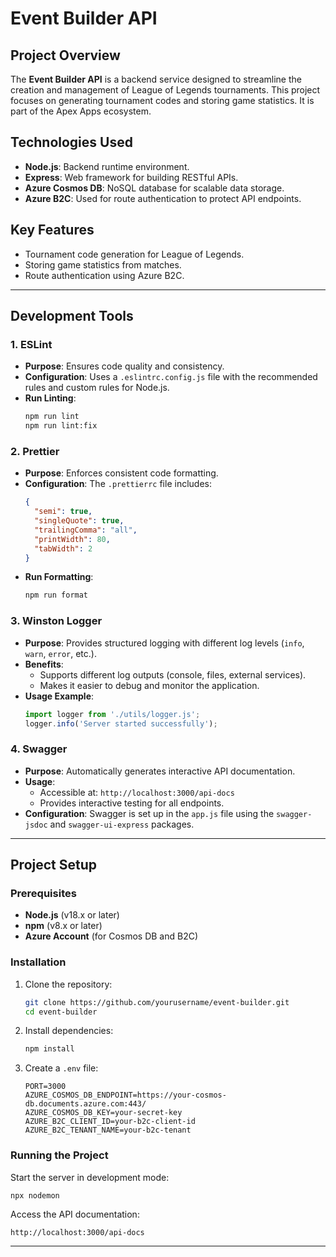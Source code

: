 # Event Builder API

## Project Overview

The **Event Builder API** is a backend service designed to streamline the creation and management of League of Legends tournaments. This project focuses on generating tournament codes and storing game statistics. It is part of the Apex Apps ecosystem.

## Technologies Used

- **Node.js**: Backend runtime environment.
- **Express**: Web framework for building RESTful APIs.
- **Azure Cosmos DB**: NoSQL database for scalable data storage.
- **Azure B2C**: Used for route authentication to protect API endpoints.

## Key Features

- Tournament code generation for League of Legends.
- Storing game statistics from matches.
- Route authentication using Azure B2C.

---

## Development Tools

### 1. **ESLint**

- **Purpose**: Ensures code quality and consistency.
- **Configuration**: Uses a `.eslintrc.config.js` file with the recommended rules and custom rules for Node.js.
- **Run Linting**:
  ```bash
  npm run lint
  npm run lint:fix
  ```

### 2. **Prettier**

- **Purpose**: Enforces consistent code formatting.
- **Configuration**: The `.prettierrc` file includes:
  ```json
  {
    "semi": true,
    "singleQuote": true,
    "trailingComma": "all",
    "printWidth": 80,
    "tabWidth": 2
  }
  ```
- **Run Formatting**:
  ```bash
  npm run format
  ```

### 3. **Winston Logger**

- **Purpose**: Provides structured logging with different log levels (`info`, `warn`, `error`, etc.).
- **Benefits**:
  - Supports different log outputs (console, files, external services).
  - Makes it easier to debug and monitor the application.
- **Usage Example**:
  ```javascript
  import logger from './utils/logger.js';
  logger.info('Server started successfully');
  ```

### 4. **Swagger**

- **Purpose**: Automatically generates interactive API documentation.
- **Usage**:
  - Accessible at: `http://localhost:3000/api-docs`
  - Provides interactive testing for all endpoints.
- **Configuration**:
  Swagger is set up in the `app.js` file using the `swagger-jsdoc` and `swagger-ui-express` packages.

---

## Project Setup

### Prerequisites

- **Node.js** (v18.x or later)
- **npm** (v8.x or later)
- **Azure Account** (for Cosmos DB and B2C)

### Installation

1. Clone the repository:

   ```bash
   git clone https://github.com/yourusername/event-builder.git
   cd event-builder
   ```

2. Install dependencies:

   ```bash
   npm install
   ```

3. Create a `.env` file:
   ```
   PORT=3000
   AZURE_COSMOS_DB_ENDPOINT=https://your-cosmos-db.documents.azure.com:443/
   AZURE_COSMOS_DB_KEY=your-secret-key
   AZURE_B2C_CLIENT_ID=your-b2c-client-id
   AZURE_B2C_TENANT_NAME=your-b2c-tenant
   ```

### Running the Project

Start the server in development mode:

```bash
npx nodemon
```

Access the API documentation:

```
http://localhost:3000/api-docs
```

---
